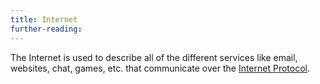 ```yaml
---
title: Internet
further-reading:
---
```

The Internet is used to describe all of the different services like email,
websites, chat, games, etc. that communicate over the [Internet Protocol](/internet-protocol).
